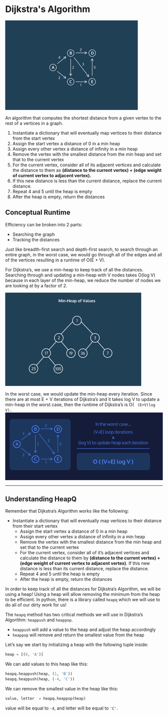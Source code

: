 # Dijkstra's Algorithm
![](../../img/img_14.png)

An algorithm that computes the shortest distance from a given vertex to 
the rest of a vertices in a graph. 


1. Instantiate a dictionary that will eventually map vertices to their 
distance from the start vertex
2. Assign the start vertex a distance of 0 in a min heap
3. Assign every other vertex a distance of infinity in a min heap
4. Remove the vertex with the smallest distance from the min heap and set  
that to the current vertex
5. For the current vertex, consider all of its adjacent vertices and 
calculate  the distance to them as **(distance to the current vertex) + 
(edge weight of current vertex to adjacent vertex).**
6. If this new distance is less than the current distance, replace the 
current distance.
7. Repeat 4 and 5 until the heap is empty
8. After the heap is empty, return the distances

## Conceptual Runtime

Efficiency can be broken into 2 parts: 
- Searching the graph
- Tracking the distances

 Just like breadth-first search and depth-first search, to search through 
  an entire graph, in the worst case, we would go through all of the edges 
 and all of the vertices resulting in a runtime of O(E + V).

 For Dijkstra’s, we use a min-heap to keep track of all the distances. 
  Searching through and updating a min-heap with V nodes takes O(log V) 
  because in each layer of the min-heap, we reduce the number of nodes we 
 are looking at by a factor of 2.
 
![](../../img/img_15.png)

 In the worst case, we would update the min-heap every iteration. Since 
  there are at most E + V iterations of Dijkstra’s and it takes log V to 
  update a min-heap in the worst case, then the runtime of Dijkstra’s is O(
` (E+V)log V).`
![](../../img/img_16.png)

---

## Understanding HeapQ

Remember that Dijkstra’s Algorithm works like the following:

- Instantiate a dictionary that will eventually map vertices to their 
distance from their start vertex
  - Assign the start vertex a distance of 0 in a min heap
  - Assign every other vertex a distance of infinity in a min heap
  - Remove the vertex with the smallest distance from the min heap and set 
  that to the current vertex
  - For the current vertex, consider all of it’s adjacent vertices and 
   calculate the distance to them by **(distance to the current vertex) + 
   (edge weight of current vertex to adjacent vertex)**. If this new 
   distance is less than its current distance, replace the distance.
  - Repeat 4 and 5 until the heap is empty
  - After the heap is empty, return the distances
  
 In order to keep track of all the distances for Dijkstra’s Algorithm, we 
  will be using a heap! Using a heap will allow removing the minimum from 
  the heap to be efficient. In python, there is a library called `heapq` 
 which we will use to do all of our dirty work for us!

 The `heapq` method has two critical methods we will use in Dijkstra’s 
 Algorithm: `heappush` and `heappop`.

- `heappush` will add a value to the heap and adjust the heap accordingly
- `heappop` will remove and return the smallest value from the heap

Let’s say we start by initializing a heap with the following tuple inside:

```python
heap = [(0, 'A')]
```

We can add values to this heap like this:

```python
heapq.heappush(heap, (1, 'B'))
heapq.heappush(heap, (-4, 'C'))
```

We can remove the smallest value in the heap like this:
```python
value, letter  = heapq.heappop(heap)
```

value will be equal to `-4`, and letter will be equal to `'C'`.